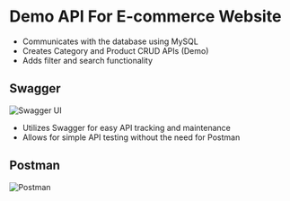 # Demo API For E-commerce Website
- Communicates with the database using MySQL
- Creates Category and Product CRUD APIs (Demo)
- Adds filter and search functionality

## Swagger
![Swagger UI](<https://postimg.cc/rK5K9jLt>)
- Utilizes Swagger for easy API tracking and maintenance
- Allows for simple API testing without the need for Postman

## Postman
![Postman](<https://postimg.cc/mPXR31hH>)
